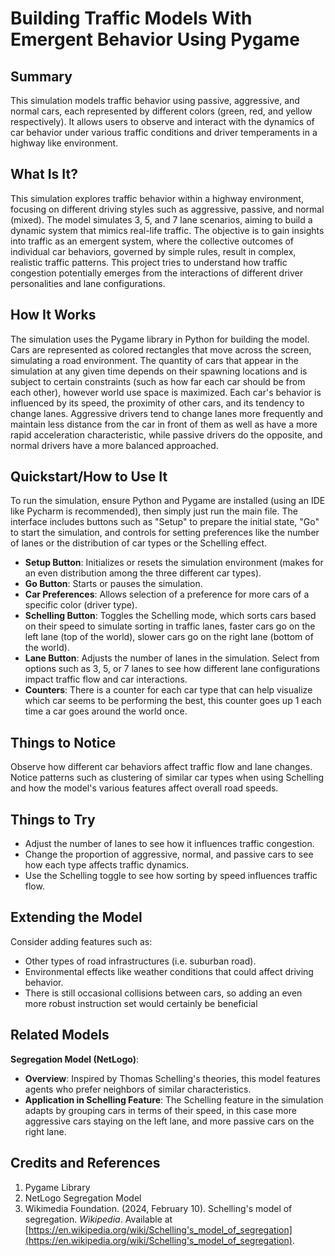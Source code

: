 # Building Traffic Models With Emergent Behavior Using Pygame

## Summary
This simulation models traffic behavior using passive, aggressive, and normal cars, each represented by different colors (green, red, and yellow respectively). It allows users to observe and interact with the dynamics of car behavior under various traffic conditions and driver temperaments in a highway like environment.

## What Is It?
This simulation explores traffic behavior within a highway environment, focusing on different driving styles such as aggressive, passive, and normal (mixed). The model simulates 3, 5, and 7 lane scenarios, aiming to build a dynamic system that mimics real-life traffic. The objective is to gain insights into traffic as an emergent system, where the collective outcomes of individual car behaviors, governed by simple rules, result in complex, realistic traffic patterns. This project tries to understand how traffic congestion potentially emerges from the interactions of different driver personalities and lane configurations.

## How It Works
The simulation uses the Pygame library in Python for building the model. Cars are represented as colored rectangles that move across the screen, simulating a road environment. The quantity of cars that appear in the simulation at any given time depends on their spawning locations and is subject to certain constraints (such as how far each car should be from each other), however world use space is maximized. Each car's behavior is influenced by its speed, the proximity of other cars, and its tendency to change lanes. Aggressive drivers tend to change lanes more frequently and maintain less distance from the car in front of them as well as have a more rapid acceleration characteristic, while passive drivers do the opposite, and normal drivers have a more balanced approached.

## Quickstart/How to Use It
To run the simulation, ensure Python and Pygame are installed (using an IDE like Pycharm is recommended), then simply just run the main file. The interface includes buttons such as "Setup" to prepare the initial state, "Go" to start the simulation, and controls for setting preferences like the number of lanes or the distribution of car types or the Schelling effect.

- **Setup Button**: Initializes or resets the simulation environment (makes for an even distribution among the three different car types).
- **Go Button**: Starts or pauses the simulation.
- **Car Preferences**: Allows selection of a preference for more cars of a specific color (driver type).
- **Schelling Button**: Toggles the Schelling mode, which sorts cars based on their speed to simulate sorting in traffic lanes, faster cars go on the left lane (top of the world), slower cars go on the right lane (bottom of the world). 
- **Lane Button**: Adjusts the number of lanes in the simulation. Select from options such as 3, 5, or 7 lanes to see how different lane configurations impact traffic flow and car interactions.
- **Counters**: There is a counter for each car type that can help visualize which car seems to be performing the best, this counter goes up 1 each time a car goes around the world once.

## Things to Notice
Observe how different car behaviors affect traffic flow and lane changes. Notice patterns such as clustering of similar car types when using Schelling and how the model's various features affect overall road speeds.

## Things to Try
- Adjust the number of lanes to see how it influences traffic congestion.
- Change the proportion of aggressive, normal, and passive cars to see how each type affects traffic dynamics.
- Use the Schelling toggle to see how sorting by speed influences traffic flow.

## Extending the Model
Consider adding features such as:
- Other types of road infrastructures (i.e. suburban road).
- Environmental effects like weather conditions that could affect driving behavior.
- There is still occasional collisions between cars, so adding an even more robust instruction set would certainly be beneficial

## Related Models

**Segregation Model (NetLogo)**:

-   **Overview**: Inspired by Thomas Schelling's theories, this model features agents who prefer neighbors of similar characteristics.
-   **Application in Schelling Feature**: The Schelling feature in the simulation adapts by grouping cars in terms of their speed, in this case more aggressive cars staying on the left lane, and more passive cars on the right lane.

## Credits and References
1. Pygame Library
2. NetLogo Segregation Model
3. Wikimedia Foundation. (2024, February 10). Schelling's model of segregation. *Wikipedia*. Available at [https://en.wikipedia.org/wiki/Schelling's_model_of_segregation](https://en.wikipedia.org/wiki/Schelling's_model_of_segregation).
